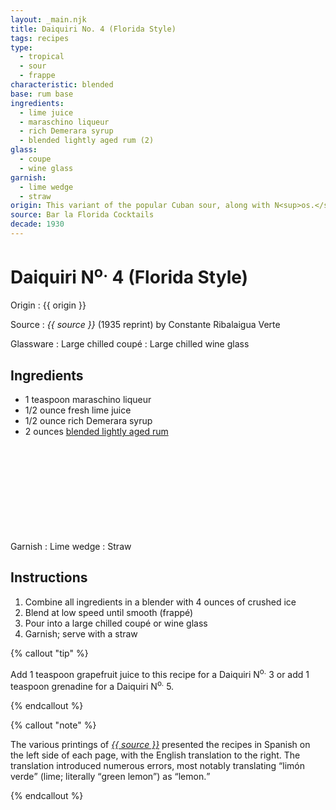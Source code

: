 ```yaml
---
layout: _main.njk
title: Daiquiri No. 4 (Florida Style)
tags: recipes
type:
  - tropical
  - sour
  - frappe
characteristic: blended
base: rum base
ingredients:
  - lime juice
  - maraschino liqueur
  - rich Demerara syrup
  - blended lightly aged rum (2)
glass:
  - coupe
  - wine glass
garnish:
  - lime wedge
  - straw
origin: This variant of the popular Cuban sour, along with N<sup>os.</sup> 1, 2, 3, and 5, was codified by barman Constante Ribalaigua at Havana's Floridita Bar. As printed in <cite>Bar la Florida Cocktails</cite>, the recipe is served frappé.
source: Bar la Florida Cocktails
decade: 1930
---
```

<!-- markdownlint-disable MD025 -->
# Daiquiri N<sup>o.</sup> 4 (Florida Style)
<!-- markdownlint-disable MD025 -->

Origin
  : {{ origin }}

Source
  : <cite>{{ source }}</cite> (1935 reprint) by Constante Ribalaigua Verte

Glassware
  : Large chilled coupé
  : Large chilled wine glass

## Ingredients

* 1 teaspoon maraschino liqueur
* 1/2 ounce fresh lime juice
* 1/2 ounce rich Demerara syrup
* 2 ounces [blended lightly aged rum](/rums/04-rum-blended-lightly-aged/)<icon-l space="1em" class="bigger" label="(2)"><span class="with-icon"><svg class="icon"><use href="/assets/images/icons/circle-2.svg#circle-2"></use></svg></span></icon-l>

Garnish
  : Lime wedge
  : Straw

## Instructions

1. Combine all ingredients in a blender with 4 ounces of crushed ice
2. Blend at low speed until smooth (frappé)
3. Pour into a large chilled coupé or wine glass
4. Garnish; serve with a straw

<!-- markdownlint-disable MD012 -->
{% callout "tip" %}
<!-- markdownlint-enable MD012 -->

Add 1 teaspoon grapefruit juice to this recipe for a Daiquiri N<sup>o.</sup> 3 or add 1 teaspoon grenadine for a Daiquiri N<sup>o.</sup> 5.

{% endcallout %}

<!-- markdownlint-disable MD012 -->
{% callout "note" %}
<!-- markdownlint-enable MD012 -->

The various printings of <cite><a href="https://euvs-vintage-cocktail-books.cld.bz/1935-Bar-la-Florida-Cocktails" target="_blank" rel="external noopener">{{ source }}</a></cite> presented the recipes in Spanish on the left side of each page, with the English translation to the right. The translation introduced numerous errors, most notably translating <q>limón verde</q> (lime; literally <q>green lemon</q>) as <q>lemon.</q>

{% endcallout %}
